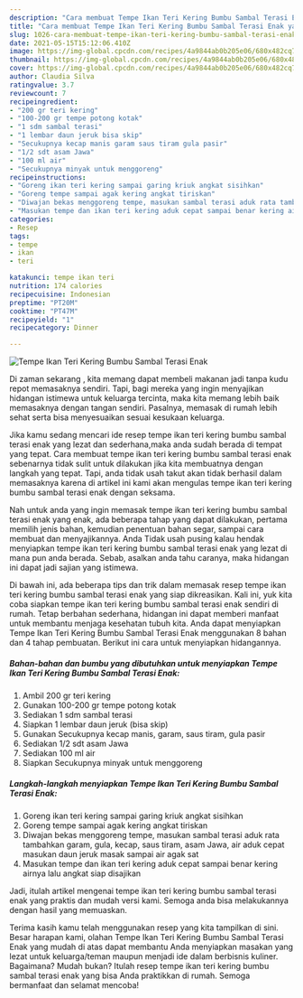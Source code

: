 ```yaml
---
description: "Cara membuat Tempe Ikan Teri Kering Bumbu Sambal Terasi Enak yang nikmat Untuk Jualan"
title: "Cara membuat Tempe Ikan Teri Kering Bumbu Sambal Terasi Enak yang nikmat Untuk Jualan"
slug: 1026-cara-membuat-tempe-ikan-teri-kering-bumbu-sambal-terasi-enak-yang-nikmat-untuk-jualan
date: 2021-05-15T15:12:06.410Z
image: https://img-global.cpcdn.com/recipes/4a9844ab0b205e06/680x482cq70/tempe-ikan-teri-kering-bumbu-sambal-terasi-enak-foto-resep-utama.jpg
thumbnail: https://img-global.cpcdn.com/recipes/4a9844ab0b205e06/680x482cq70/tempe-ikan-teri-kering-bumbu-sambal-terasi-enak-foto-resep-utama.jpg
cover: https://img-global.cpcdn.com/recipes/4a9844ab0b205e06/680x482cq70/tempe-ikan-teri-kering-bumbu-sambal-terasi-enak-foto-resep-utama.jpg
author: Claudia Silva
ratingvalue: 3.7
reviewcount: 7
recipeingredient:
- "200 gr teri kering"
- "100-200 gr tempe potong kotak"
- "1 sdm sambal terasi"
- "1 lembar daun jeruk bisa skip"
- "Secukupnya kecap manis garam saus tiram gula pasir"
- "1/2 sdt asam Jawa"
- "100 ml air"
- "Secukupnya minyak untuk menggoreng"
recipeinstructions:
- "Goreng ikan teri kering sampai garing kriuk angkat sisihkan"
- "Goreng tempe sampai agak kering angkat tiriskan"
- "Diwajan bekas menggoreng tempe, masukan sambal terasi aduk rata tambahkan garam, gula, kecap, saus tiram, asam Jawa, air aduk cepat masukan daun jeruk masak sampai air agak sat"
- "Masukan tempe dan ikan teri kering aduk cepat sampai benar kering airnya lalu angkat siap disajikan"
categories:
- Resep
tags:
- tempe
- ikan
- teri

katakunci: tempe ikan teri 
nutrition: 174 calories
recipecuisine: Indonesian
preptime: "PT20M"
cooktime: "PT47M"
recipeyield: "1"
recipecategory: Dinner

---
```



![Tempe Ikan Teri Kering Bumbu Sambal Terasi Enak](https://img-global.cpcdn.com/recipes/4a9844ab0b205e06/680x482cq70/tempe-ikan-teri-kering-bumbu-sambal-terasi-enak-foto-resep-utama.jpg)

Di zaman  sekarang , kita memang dapat membeli makanan jadi tanpa kudu repot memasaknya sendiri. Tapi, bagi mereka yang ingin menyajikan hidangan istimewa untuk keluarga tercinta, maka kita memang lebih baik memasaknya dengan tangan sendiri. Pasalnya, memasak di rumah lebih sehat serta bisa menyesuaikan sesuai kesukaan keluarga.

Jika kamu sedang mencari ide resep tempe ikan teri kering bumbu sambal terasi enak yang lezat dan sederhana,maka anda sudah berada di tempat yang tepat. Cara membuat tempe ikan teri kering bumbu sambal terasi enak  sebenarnya tidak sulit untuk dilakukan jika kita membuatnya dengan langkah yang tepat. Tapi, anda tidak usah takut akan tidak berhasil dalam memasaknya 
karena di artikel ini kami akan mengulas tempe ikan teri kering bumbu sambal terasi enak dengan seksama.  



Nah untuk anda yang ingin memasak tempe ikan teri kering bumbu sambal terasi enak yang enak, ada beberapa tahap yang dapat dilakukan, pertama memilih jenis bahan, kemudian penentuan bahan segar, sampai cara membuat dan menyajikannya. Anda Tidak usah pusing kalau hendak menyiapkan tempe ikan teri kering bumbu sambal terasi enak yang lezat di mana pun anda berada. Sebab, asalkan anda  tahu caranya, maka hidangan ini dapat jadi sajian yang istimewa.

Di bawah ini, ada beberapa tips dan trik dalam memasak resep tempe ikan teri kering bumbu sambal terasi enak yang siap dikreasikan. Kali ini, yuk kita coba siapkan tempe ikan teri kering bumbu sambal terasi enak sendiri di rumah. Tetap berbahan sederhana, hidangan ini dapat memberi manfaat untuk membantu menjaga kesehatan tubuh kita. Anda dapat menyiapkan Tempe Ikan Teri Kering Bumbu Sambal Terasi Enak menggunakan 8 bahan dan 4 tahap pembuatan. Berikut ini cara untuk menyiapkan hidangannya.

<!--inarticleads1-->

##### Bahan-bahan dan bumbu yang dibutuhkan untuk menyiapkan Tempe Ikan Teri Kering Bumbu Sambal Terasi Enak:

1. Ambil 200 gr teri kering
1. Gunakan 100-200 gr tempe potong kotak
1. Sediakan 1 sdm sambal terasi
1. Siapkan 1 lembar daun jeruk (bisa skip)
1. Gunakan Secukupnya kecap manis, garam, saus tiram, gula pasir
1. Sediakan 1/2 sdt asam Jawa
1. Sediakan 100 ml air
1. Siapkan Secukupnya minyak untuk menggoreng




<!--inarticleads2-->

##### Langkah-langkah menyiapkan Tempe Ikan Teri Kering Bumbu Sambal Terasi Enak:

1. Goreng ikan teri kering sampai garing kriuk angkat sisihkan
1. Goreng tempe sampai agak kering angkat tiriskan
1. Diwajan bekas menggoreng tempe, masukan sambal terasi aduk rata tambahkan garam, gula, kecap, saus tiram, asam Jawa, air aduk cepat masukan daun jeruk masak sampai air agak sat
1. Masukan tempe dan ikan teri kering aduk cepat sampai benar kering airnya lalu angkat siap disajikan




Jadi, itulah artikel mengenai  tempe ikan teri kering bumbu sambal terasi enak  yang praktis dan mudah versi kami. Semoga anda bisa melakukannya dengan hasil yang memuaskan. 

Terima kasih kamu telah menggunakan resep yang kita tampilkan di sini. Besar harapan kami, olahan  Tempe Ikan Teri Kering Bumbu Sambal Terasi Enak yang mudah di atas dapat membantu Anda menyiapkan masakan yang lezat untuk keluarga/teman maupun menjadi ide dalam berbisnis kuliner. Bagaimana? Mudah bukan? Itulah resep tempe ikan teri kering bumbu sambal terasi enak yang bisa Anda praktikkan di rumah. Semoga bermanfaat dan selamat mencoba!


